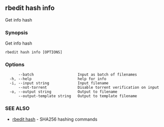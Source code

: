 ## rbedit hash info

Get info hash

### Synopsis


Get info hash

```
rbedit hash info [OPTIONS]
```

### Options

```
      --batch                    Input as batch of filenames
  -h, --help                     help for info
  -i, --input string             Input filename
      --not-torrent              Disable torrent verification on input
  -o, --output string            Output to filename
      --output-template string   Output to template filename
```

### SEE ALSO

* [rbedit hash](rbedit_hash.md)	 - SHA256 hashing commands

